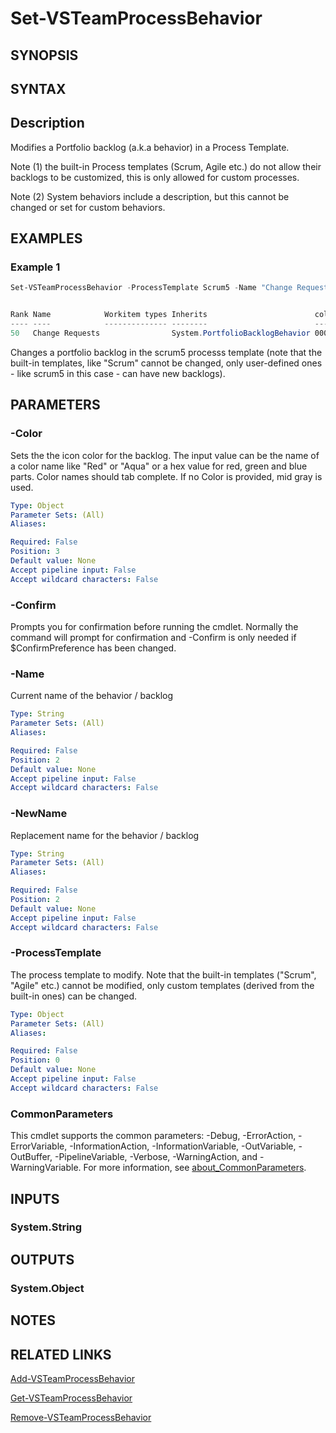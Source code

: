 <!-- #include "./common/header.md" -->

# Set-VSTeamProcessBehavior

## SYNOPSIS

<!-- #include "./synopsis/Set-VSTeamProcessBehavior.md" -->

## SYNTAX

## Description

Modifies a Portfolio backlog (a.k.a behavior) in a Process Template. 

Note (1) the built-in Process templates (Scrum, Agile etc.) do not allow their backlogs to be customized, this is only allowed for custom processes. 

Note (2) System behaviors include a description, but this cannot be changed or set for custom behaviors.

## EXAMPLES

### Example 1

```powershell
Set-VSTeamProcessBehavior -ProcessTemplate Scrum5 -Name "Change Requests" -Color Blue


Rank Name            Workitem types Inherits                        color  Description
---- ----            -------------- --------                        -----  -----------
50   Change Requests                System.PortfolioBacklogBehavior 0000ff
```
Changes a portfolio backlog in the scrum5 processs template (note that the built-in templates, like "Scrum" cannot be changed, only user-defined ones - like scrum5 in this case - can have new backlogs). 

## PARAMETERS

### -Color

Sets the the icon color for the backlog. The input value can be the name of a color name like "Red" or "Aqua" or a hex value for red, green and blue parts. Color names should tab complete. If no Color is provided, mid gray is used.

```yaml
Type: Object
Parameter Sets: (All)
Aliases:

Required: False
Position: 3
Default value: None
Accept pipeline input: False
Accept wildcard characters: False
```

### -Confirm

Prompts you for confirmation before running the cmdlet. Normally the command will prompt for confirmation and -Confirm is only needed if \$ConfirmPreference has been changed.

<!-- #include "./params/force.md" -->


### -Name

Current name of the behavior / backlog

```yaml
Type: String
Parameter Sets: (All)
Aliases:

Required: False
Position: 2
Default value: None
Accept pipeline input: False
Accept wildcard characters: False
```


### -NewName

Replacement name for the behavior / backlog

```yaml
Type: String
Parameter Sets: (All)
Aliases:

Required: False
Position: 2
Default value: None
Accept pipeline input: False
Accept wildcard characters: False
```


### -ProcessTemplate

The process template to modify. Note that the built-in templates ("Scrum", "Agile" etc.) cannot be modified, only custom templates (derived from the built-in ones) can be changed.

```yaml
Type: Object
Parameter Sets: (All)
Aliases:

Required: False
Position: 0
Default value: None
Accept pipeline input: False
Accept wildcard characters: False
```

<!-- #include "./params/whatIf.md" -->

### CommonParameters

This cmdlet supports the common parameters: -Debug, -ErrorAction, -ErrorVariable, -InformationAction, -InformationVariable, -OutVariable, -OutBuffer, -PipelineVariable, -Verbose, -WarningAction, and -WarningVariable. For more information, see [about_CommonParameters](http://go.microsoft.com/fwlink/?LinkID=113216).

## INPUTS

### System.String

## OUTPUTS

### System.Object

## NOTES

<!-- #include "./common/prerequisites.md" -->

## RELATED LINKS

<!-- #include "./common/related.md" -->
[Add-VSTeamProcessBehavior](Add-VSTeamProcessBehavior.md)

[Get-VSTeamProcessBehavior](Get-VSTeamProcessBehavior.md)

[Remove-VSTeamProcessBehavior](Remove-VSTeamProcessBehavior.md)
